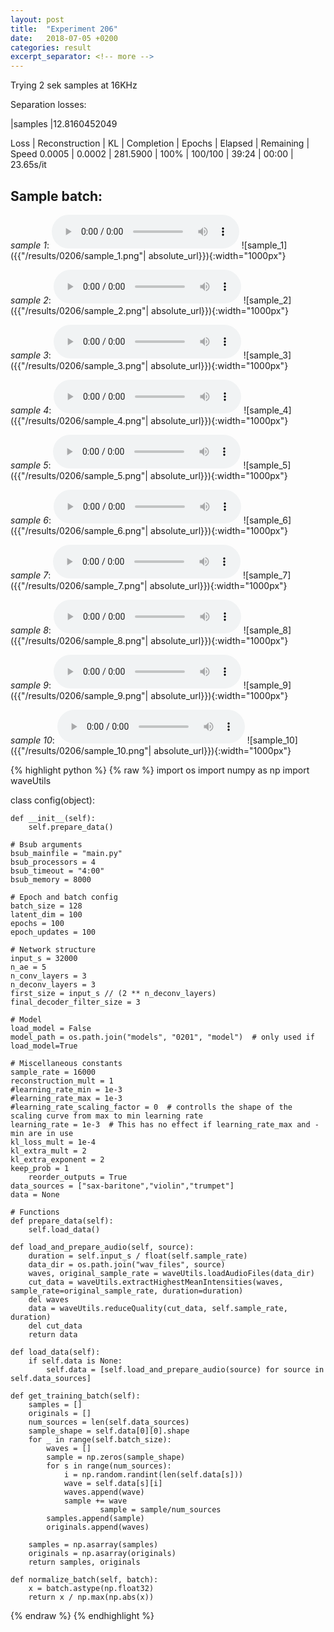 ```yaml
---
layout: post
title:  "Experiment 206"
date:   2018-07-05 +0200
categories: result
excerpt_separator: <!-- more -->
---
```

Trying 2 sek samples at 16KHz

Separation losses:

|samples
|12.8160452049

Loss | Reconstruction | KL | Completion | Epochs | Elapsed | Remaining | Speed
0.0005 | 0.0002 | 281.5900 | 100% | 100/100 | 39:24 | 00:00 | 23.65s/it<!-- more -->

## **Sample batch**:
_sample 1_:
<audio src="/ResultsOverview/results/0206/sample_1.wav" controls preload></audio>
![sample_1]({{"/results/0206/sample_1.png"| absolute_url}}){:width="1000px"}

_sample 2_:
<audio src="/ResultsOverview/results/0206/sample_2.wav" controls preload></audio>
![sample_2]({{"/results/0206/sample_2.png"| absolute_url}}){:width="1000px"}

_sample 3_:
<audio src="/ResultsOverview/results/0206/sample_3.wav" controls preload></audio>
![sample_3]({{"/results/0206/sample_3.png"| absolute_url}}){:width="1000px"}

_sample 4_:
<audio src="/ResultsOverview/results/0206/sample_4.wav" controls preload></audio>
![sample_4]({{"/results/0206/sample_4.png"| absolute_url}}){:width="1000px"}

_sample 5_:
<audio src="/ResultsOverview/results/0206/sample_5.wav" controls preload></audio>
![sample_5]({{"/results/0206/sample_5.png"| absolute_url}}){:width="1000px"}

_sample 6_:
<audio src="/ResultsOverview/results/0206/sample_6.wav" controls preload></audio>
![sample_6]({{"/results/0206/sample_6.png"| absolute_url}}){:width="1000px"}

_sample 7_:
<audio src="/ResultsOverview/results/0206/sample_7.wav" controls preload></audio>
![sample_7]({{"/results/0206/sample_7.png"| absolute_url}}){:width="1000px"}

_sample 8_:
<audio src="/ResultsOverview/results/0206/sample_8.wav" controls preload></audio>
![sample_8]({{"/results/0206/sample_8.png"| absolute_url}}){:width="1000px"}

_sample 9_:
<audio src="/ResultsOverview/results/0206/sample_9.wav" controls preload></audio>
![sample_9]({{"/results/0206/sample_9.png"| absolute_url}}){:width="1000px"}

_sample 10_:
<audio src="/ResultsOverview/results/0206/sample_10.wav" controls preload></audio>
![sample_10]({{"/results/0206/sample_10.png"| absolute_url}}){:width="1000px"}


{% highlight python %}
{% raw %}
import os
import numpy as np
import waveUtils


class config(object):

	def __init__(self):
		self.prepare_data()

	# Bsub arguments
	bsub_mainfile = "main.py"
	bsub_processors = 4
	bsub_timeout = "4:00"
	bsub_memory = 8000

	# Epoch and batch config
	batch_size = 128
	latent_dim = 100
	epochs = 100
	epoch_updates = 100

	# Network structure
	input_s = 32000
	n_ae = 5
	n_conv_layers = 3
	n_deconv_layers = 3
	first_size = input_s // (2 ** n_deconv_layers)
	final_decoder_filter_size = 3

	# Model
	load_model = False
	model_path = os.path.join("models", "0201", "model")  # only used if load_model=True

	# Miscellaneous constants
	sample_rate = 16000
	reconstruction_mult = 1
	#learning_rate_min = 1e-3
	#learning_rate_max = 1e-3
	#learning_rate_scaling_factor = 0  # controlls the shape of the scaling curve from max to min learning rate
	learning_rate = 1e-3  # This has no effect if learning_rate_max and -min are in use
	kl_loss_mult = 1e-4
	kl_extra_mult = 2
	kl_extra_exponent = 2
	keep_prob = 1
        reorder_outputs = True
	data_sources = ["sax-baritone","violin","trumpet"]
	data = None

	# Functions
	def prepare_data(self):
		self.load_data()

	def load_and_prepare_audio(self, source):
		duration = self.input_s / float(self.sample_rate)
		data_dir = os.path.join("wav_files", source)
		waves, original_sample_rate = waveUtils.loadAudioFiles(data_dir)
		cut_data = waveUtils.extractHighestMeanIntensities(waves, sample_rate=original_sample_rate, duration=duration)
		del waves
		data = waveUtils.reduceQuality(cut_data, self.sample_rate, duration)
		del cut_data
		return data

	def load_data(self):
		if self.data is None:
			self.data = [self.load_and_prepare_audio(source) for source in self.data_sources]

	def get_training_batch(self):
		samples = []
		originals = []
		num_sources = len(self.data_sources)
		sample_shape = self.data[0][0].shape
		for _ in range(self.batch_size):
			waves = []
			sample = np.zeros(sample_shape)
			for s in range(num_sources):
				i = np.random.randint(len(self.data[s]))
				wave = self.data[s][i]
				waves.append(wave)
				sample += wave
                        sample = sample/num_sources
			samples.append(sample)
			originals.append(waves)

		samples = np.asarray(samples)
		originals = np.asarray(originals)
		return samples, originals

	def normalize_batch(self, batch):
		x = batch.astype(np.float32)
		return x / np.max(np.abs(x))


{% endraw %}
{% endhighlight %}
